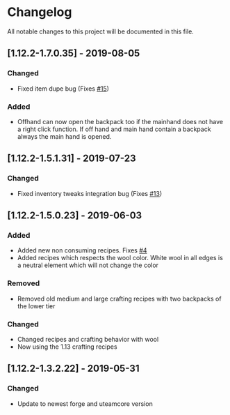 # Changelog
All notable changes to this project will be documented in this file.

## [1.12.2-1.7.0.35] - 2019-08-05
### Changed
- Fixed item dupe bug (Fixes [#15](https://github.com/MC-U-Team/Useful-Backpacks/issues/15))

### Added
- Offhand can now open the backpack too if the mainhand does not have a right click function. If off hand and main hand contain a backpack always the main hand is opened.

## [1.12.2-1.5.1.31] - 2019-07-23
### Changed
- Fixed inventory tweaks integration bug (Fixes [#13](https://github.com/MC-U-Team/Useful-Backpacks/issues/13))

## [1.12.2-1.5.0.23] - 2019-06-03
### Added
- Added new non consuming recipes. Fixes [#4](https://github.com/MC-U-Team/Useful-Backpacks/issues/4)
- Added recipes which respects the wool color. White wool in all edges is a neutral element which will not change the color

### Removed
- Removed old medium and large crafting recipes with two backpacks of the lower tier

### Changed
- Changed recipes and crafting behavior with wool
- Now using the 1.13 crafting recipes

## [1.12.2-1.3.2.22] - 2019-05-31
### Changed
- Update to newest forge and uteamcore version
